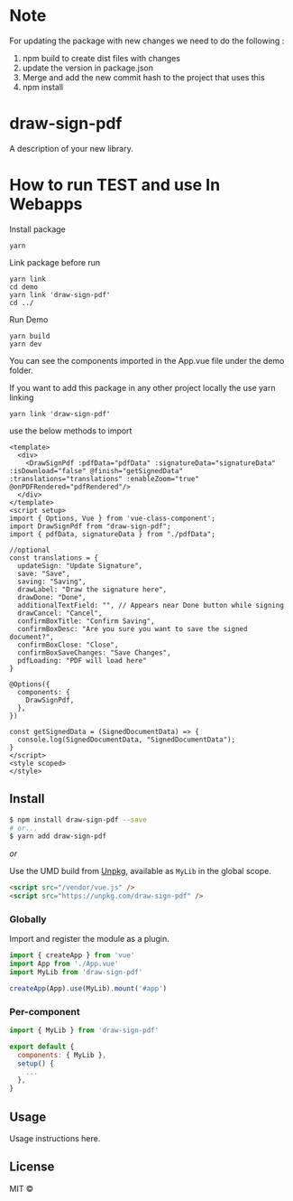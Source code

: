 # Note
For updating the package with new changes we need to do the following :
  1. npm build to create dist files with changes
  2. update the version in package.json
  3. Merge and add the new commit hash to the project that uses this
  4. npm install
     
# draw-sign-pdf
A description of your new library.

# How to run TEST and use In Webapps

Install package
```
yarn 
````
Link package before run 
```
yarn link
cd demo 
yarn link 'draw-sign-pdf'
cd ../
```

Run Demo
```
yarn build
yarn dev
```

You can see the components imported in the App.vue file under the demo folder.

If you want to add this package in any other project locally the use yarn linking 
```
yarn link 'draw-sign-pdf'
```

use the below methods to import 
``` vue
<template>
  <div>
    <DrawSignPdf :pdfData="pdfData" :signatureData="signatureData" :isDownload="false" @finish="getSignedData" :translations="translations" :enableZoom="true" @onPDFRendered="pdfRendered"/>
  </div>
</template>
<script setup>
import { Options, Vue } from 'vue-class-component';
import DrawSignPdf from "draw-sign-pdf";
import { pdfData, signatureData } from "./pdfData";

//optional
const translations = {
  updateSign: "Update Signature",
  save: "Save",
  saving: "Saving",
  drawLabel: "Draw the signature here",
  drawDone: "Done",
  additionalTextField: "", // Appears near Done button while signing
  drawCancel: "Cancel",
  confirmBoxTitle: "Confirm Saving",
  confirmBoxDesc: "Are you sure you want to save the signed document?",
  confirmBoxClose: "Close",
  confirmBoxSaveChanges: "Save Changes",
  pdfLoading: "PDF will load here"
}

@Options({
  components: {
    DrawSignPdf,
  },
})

const getSignedData = (SignedDocumentData) => {
  console.log(SignedDocumentData, "SignedDocumentData");
}
</script>
<style scoped>
</style>

```


## Install

```bash
$ npm install draw-sign-pdf --save
# or...
$ yarn add draw-sign-pdf
```

_or_

Use the UMD build from [Unpkg](https://unpkg.com/draw-sign-pdf), available as `MyLib` in the global scope.

```html
<script src="/vendor/vue.js" />
<script src="https://unpkg.com/draw-sign-pdf" />
```

### Globally

Import and register the module as a plugin.

```javascript
import { createApp } from 'vue'
import App from './App.vue'
import MyLib from 'draw-sign-pdf'

createApp(App).use(MyLib).mount('#app')
```

### Per-component

```javascript
import { MyLib } from 'draw-sign-pdf'

export default {
  components: { MyLib },
  setup() {
    ...
  },
}
```

## Usage

Usage instructions here.

## License

MIT © 
